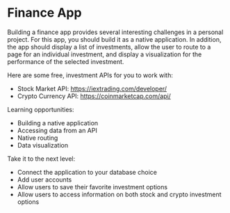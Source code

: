# Finance App

Building a finance app provides several interesting challenges in a personal project. For this app, you should build it as a native application. In addition, the app should display a list of investments, allow the user to route to a page for an individual investment, and display a visualization for the performance of the selected investment.

Here are some free, investment APIs for you to work with:
- Stock Market API: https://iextrading.com/developer/
- Crypto Currency API: https://coinmarketcap.com/api/

Learning opportunities:
- Building a native application
- Accessing data from an API
- Native routing
- Data visualization

Take it to the next level:
- Connect the application to your database choice
- Add user accounts
- Allow users to save their favorite investment options
- Allow users to access information on both stock and crypto investment options
